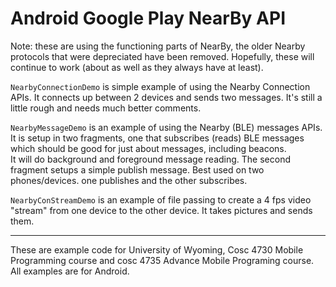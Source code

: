 # Android Google Play NearBy API

Note: these are using the functioning parts of NearBy, the older Nearby protocols that were depreciated have been removed.  Hopefully, these will continue to work (about as well as they always have at least).

`NearbyConnectionDemo` is simple example of using the Nearby Connection APIs.  It connects up between 2 devices and sends two messages.  It's still a little rough and needs much better comments.

`NearbyMessageDemo` is an example of using the Nearby (BLE) messages APIs.  It is setup in two fragments, one that subscribes (reads) BLE messages which should be good for just about messages, including beacons.  
It will do background and foreground message reading.  The second fragment setups a simple publish message.  Best used on two phones/devices.  one publishes and the other subscribes.

`NearbyConStreamDemo` is an example of file passing to create a 4 fps video "stream" from one device to the other device.  It takes pictures and sends them.  

---

These are example code for University of Wyoming, Cosc 4730 Mobile Programming course and cosc 4735 Advance Mobile Programing course. 
All examples are for Android.

